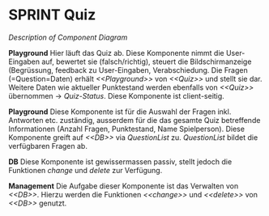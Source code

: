 #  __SPRINT Quiz__
_Description of Component Diagram_

__Playground__
Hier läuft das Quiz ab. Diese Komponente nimmt die User-Eingaben auf, bewertet sie (falsch/richtig), steuert die Bildschirmanzeige (Begrüssung, feedback zu User-Eingaben, Verabschiedung. Die Fragen (=Question=Daten) erhält *\<<Playground\>>* von *\<<Quiz\>>* und stellt sie dar. Weitere Daten wie aktueller Punktestand werden ebenfalls von *\<<Quiz\>>* übernommen -> *Quiz-Status*.
Diese Komponente ist client-seitig.

__Playground__ 
Diese Komponente ist für die Auswahl der Fragen inkl. Antworten etc. zuständig, ausserdem für die das gesamte Quiz betreffende Informationen (Anzahl Fragen, Punktestand, Name Spielperson). Diese Komponente greift auf *\<<DB\>>* via *QuestionList* zu. *QuestionList* bildet die verfügbaren Fragen ab.

__DB__
Diese Komponente ist gewissermassen passiv, stellt jedoch die Funktionen *change* und *delete* zur Verfügung.

__Management__
Die Aufgabe dieser Komponente ist das Verwalten von *\<<DB\>>*. Hierzu werden die Funktionen *\<<change\>>* und *\<<delete\>>* von *\<<DB\>>* genutzt.
